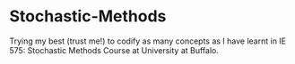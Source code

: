 # Stochastic-Methods

Trying my best (trust me!) to codify as many concepts as I have learnt in IE 575: Stochastic Methods Course at University at Buffalo.
